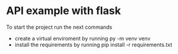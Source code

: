 # API example with flask

To start the project run the next commands

- create a virtual enviroment by running py -m venv venv
- install the requirements by running pip install -r requirements.txt
